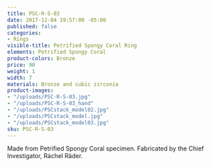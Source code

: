 ```yaml
---
title: PSC-R-S-03
date: 2017-12-04 19:57:00 -05:00
published: false
categories:
- Rings
visible-title: Petrified Spongy Coral Ring
elements: Petrified Spongy Coral
product-colors: Bronze
price: 90
weight: 1
width: 7
materials: Bronze and cubic zirconia
product-images:
- "/uploads/PSC-R-S-03.jpg"
- "/uploads/PSC-R-S-03_hand"
- "/uploads/PSCstack_model02.jpg"
- "/uploads/PSCstack_model.jpg"
- "/uploads/PSCstack_model03.jpg"
sku: PSC-R-S-03
---
```


Made from Petrified Spongy Coral specimen. Fabricated by the Chief Investigator, Ráchel Räder.